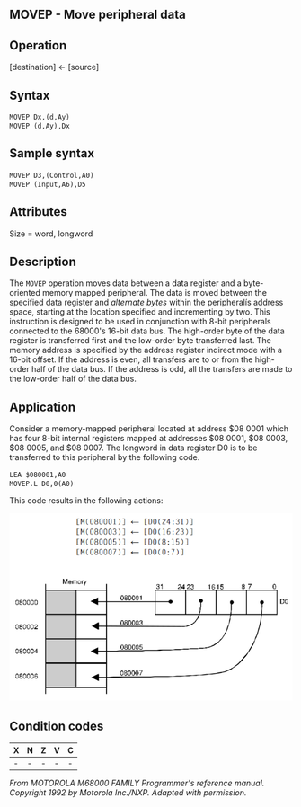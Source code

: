 ## MOVEP - Move peripheral data

## Operation
[destination] ← [source]

## Syntax
```assembly
MOVEP Dx,(d,Ay)
MOVEP (d,Ay),Dx
```

## Sample syntax
```assembly
MOVEP D3,(Control,A0)
MOVEP (Input,A6),D5
```

## Attributes
Size = word, longword

## Description
The `MOVEP` operation moves data between a data register and a
byte-oriented memory mapped peripheral. The data is moved
between the specified data register and *alternate bytes* within the
peripheralís address space, starting at the location specified and
incrementing by two. This instruction is designed to be used in
conjunction with 8-bit peripherals connected to the 68000's 16-bit
data bus. The high-order byte of the data register is transferred
first and the low-order byte transferred last. The memory address
is specified by the address register indirect mode with a 16-bit
offset. If the address is even, all transfers are to or from the high-order half of the data bus. If the address is odd, all the transfers
are made to the low-order half of the data bus.

## Application
Consider a memory-mapped peripheral located at address
$08 0001 which has four 8-bit internal registers mapped at
addresses $08 0001, $08 0003, $08 0005, and $08 0007. The
longword in data register D0 is to be transferred to this peripheral
by the following code.

```
LEA $080001,A0
MOVEP.L D0,0(A0)
```

This code results in the following actions:

![MOVEP schema](movep.png)

## Condition codes
|X|N|Z|V|C|
|--|--|--|--|--|
|-|-|-|-|-|

*From MOTOROLA M68000 FAMILY Programmer's reference manual. Copyright 1992 by Motorola Inc./NXP. Adapted with permission.*